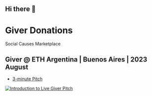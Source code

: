 ## Hi there 👋

# Giver Donations 

Social Causes Marketplace

## Giver @ ETH Argentina | Buenos Aires | 2023 August

* [3-minute Pitch](https://youtu.be/0ZllEEaVkq0?t=5203) 

[![Introduction to Live Giver Pitch]([../pics/2023-12-08_10-2056.png](https://github.com/giverproject/.github/blob/main/pics/2023-12-08_10-2056.png))](https://www.youtube.com/embed/0ZllEEaVkq0?si=Ld7uOnHf6WV1wY6a&amp;start=5204 "Ethereum Argentina - Live Streaming - Sala GOERLI - 19/08")





<!--

**Here are some ideas to get you started:**

🙋‍♀️ A short introduction - what is your organization all about?
🌈 Contribution guidelines - how can the community get involved?
👩‍💻 Useful resources - where can the community find your docs? Is there anything else the community should know?
🍿 Fun facts - what does your team eat for breakfast?
🧙 Remember, you can do mighty things with the power of [Markdown](https://docs.github.com/github/writing-on-github/getting-started-with-writing-and-formatting-on-github/basic-writing-and-formatting-syntax)
-->
